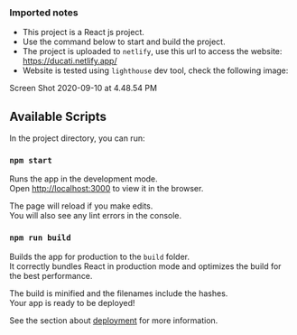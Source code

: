 ### Imported notes

- This project is a React js project.
- Use the command below to start and build the project.
- The project is uploaded to `netlify`, use this url to access the website:
https://ducati.netlify.app/
- Website is tested using `lighthouse` dev tool, check the following image:
 
Screen Shot 2020-09-10 at 4.48.54 PM



## Available Scripts

In the project directory, you can run:

### `npm start`

Runs the app in the development mode.<br />
Open [http://localhost:3000](http://localhost:3000) to view it in the browser.

The page will reload if you make edits.<br />
You will also see any lint errors in the console.


### `npm run build`

Builds the app for production to the `build` folder.<br />
It correctly bundles React in production mode and optimizes the build for the best performance.

The build is minified and the filenames include the hashes.<br />
Your app is ready to be deployed!

See the section about [deployment](https://facebook.github.io/create-react-app/docs/deployment) for more information.
